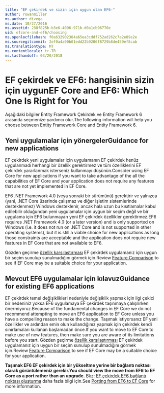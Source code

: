 ```yaml
---
title: "EF çekirdek ve sizin için uygun olan EF6-"
author: rowanmiller
ms.author: divega
ms.date: 10/27/2016
ms.assetid: 288f825b-b3e6-4096-971b-d0a1cb96770e
uid: efcore-and-ef6/choosing
ms.openlocfilehash: f0a632902384a65ea3cddf752ad262c7a2e89e2e
ms.sourcegitcommit: 2ef0a4a90b01edd22b9206f8729b8de459ef8cab
ms.translationtype: MT
ms.contentlocale: tr-TR
ms.lasthandoff: 03/20/2018
---
```

# <a name="ef-core-and-ef6-which-one-is-right-for-you"></a><span data-ttu-id="dd6b0-102">EF çekirdek ve EF6: hangisinin sizin için uygun</span><span class="sxs-lookup"><span data-stu-id="dd6b0-102">EF Core and EF6: Which One Is Right for You</span></span>

<span data-ttu-id="dd6b0-103">Aşağıdaki bilgiler Entity Framework Çekirdek ve Entity Framework 6 arasında seçmenize yardımcı olur.</span><span class="sxs-lookup"><span data-stu-id="dd6b0-103">The following information will help you choose between Entity Framework Core and Entity Framework 6.</span></span>

## <a name="guidance-for-new-applications"></a><span data-ttu-id="dd6b0-104">Yeni uygulamalar için yönergeler</span><span class="sxs-lookup"><span data-stu-id="dd6b0-104">Guidance for new applications</span></span>

<span data-ttu-id="dd6b0-105">EF çekirdek yeni uygulamalar için uygulamanın EF çekirdek henüz uygulanmadı herhangi bir özellik gerektirmez ve tüm özelliklerini EF çekirdek yararlanmak isterseniz kullanmayı düşünün.</span><span class="sxs-lookup"><span data-stu-id="dd6b0-105">Consider using EF Core for new applications if you want to take advantage of the all the capabilities of EF Core and your application does not require any features that are not yet implemented in EF Core.</span></span>

<span data-ttu-id="dd6b0-106">EF6 .NET Framework 4.0 (veya sonraki bir sürümünü) gerektirir ve yalnızca (yani, .NET Core üzerinde çalışmaz ve diğer işletim sistemlerinde desteklenmez) Windows desteklenir, ancak hala uzun bu kısıtlamalar kabul edilebilir olduğundan yeni uygulamalar için uygun bir seçim değil ve bir uygulama için EF6 bulunmayan yeni EF çekirdek özellikler gerektirmez.</span><span class="sxs-lookup"><span data-stu-id="dd6b0-106">EF6 requires .NET Framework 4.0 (or a later version) and is only supported on Windows (i.e. it does not run on .NET Core and is not supported in other operating systems), but it is still a viable choice for new applications as long those constraints are acceptable and the application does not require new features in EF Core that are not available to EF6.</span></span>

<span data-ttu-id="dd6b0-107">Gözden geçirme [özellik karşılaştırması](features.md) EF çekirdek uygulamanız için uygun bir seçim sunulup sunulmadığını görmek için.</span><span class="sxs-lookup"><span data-stu-id="dd6b0-107">Review [Feature Comparison](features.md) to see if EF Core may be a suitable choice for your application.</span></span>

## <a name="guidance-for-existing-ef6-applications"></a><span data-ttu-id="dd6b0-108">Mevcut EF6 uygulamalar için kılavuz</span><span class="sxs-lookup"><span data-stu-id="dd6b0-108">Guidance for existing EF6 applications</span></span>

<span data-ttu-id="dd6b0-109">EF çekirdek temel değişiklikleri nedeniyle değişiklik yapmak için ilgi çekici bir nedeniniz yoksa EF6 uygulamaya EF çekirdek taşınmaya çalışılırken önermiyoruz.</span><span class="sxs-lookup"><span data-stu-id="dd6b0-109">Because of the fundamental changes in EF Core we do not recommend attempting to move an EF6 application to EF Core unless you have a compelling reason to make the change.</span></span> <span data-ttu-id="dd6b0-110">Taşımak istiyorsanız EF yeni özellikler ve ardından emin olun kullandığınız yapmak için çekirdek kendi sınırlamaları kullanan başlamadan önce.</span><span class="sxs-lookup"><span data-stu-id="dd6b0-110">If you want to move to EF Core to make use of new features, then make sure you are aware of its limitations before you start.</span></span> <span data-ttu-id="dd6b0-111">Gözden geçirme [özellik karşılaştırması](features.md) EF çekirdek uygulamanız için uygun bir seçim sunulup sunulmadığını görmek için.</span><span class="sxs-lookup"><span data-stu-id="dd6b0-111">Review [Feature Comparison](features.md) to see if EF Core may be a suitable choice for your application.</span></span>

<span data-ttu-id="dd6b0-112">**Taşımak EF6 EF çekirdek için bir yükseltme yerine bir bağlantı noktası olarak görüntülemeniz gerekir.**</span><span class="sxs-lookup"><span data-stu-id="dd6b0-112">**You should view the move from EF6 to EF Core as a port rather than an upgrade.**</span></span> <span data-ttu-id="dd6b0-113">Bkz: [EF çekirdek EF6 bağlantı noktası oluşturma](porting/index.md) daha fazla bilgi için.</span><span class="sxs-lookup"><span data-stu-id="dd6b0-113">See [Porting from EF6 to EF Core](porting/index.md) for more information.</span></span>
